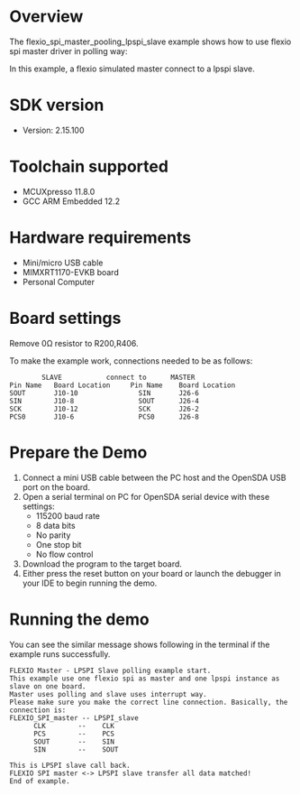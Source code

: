 Overview
========
The flexio_spi_master_pooling_lpspi_slave example shows how to use flexio spi master driver in polling way:

In this example, a flexio simulated master connect to a lpspi slave.

SDK version
===========
- Version: 2.15.100

Toolchain supported
===================
- MCUXpresso  11.8.0
- GCC ARM Embedded  12.2

Hardware requirements
=====================
- Mini/micro USB cable
- MIMXRT1170-EVKB board
- Personal Computer

Board settings
==============
Remove 0Ω resistor to R200,R406.

To make the example work, connections needed to be as follows:
~~~~~~~~~~~~~~~~~~~~~~~~~~~~~~~~~~~~~~~~~~~~~~~~~~~~~~
        SLAVE           connect to      MASTER
Pin Name   Board Location     Pin Name    Board Location
SOUT       J10-10               SIN       J26-6
SIN        J10-8                SOUT      J26-4
SCK        J10-12               SCK       J26-2
PCS0       J10-6                PCS0      J26-8
~~~~~~~~~~~~~~~~~~~~~~~~~~~~~~~~~~~~~~~~~~~~~~~~~~~~~~

Prepare the Demo
================
1. Connect a mini USB cable between the PC host and the OpenSDA USB port on the board.
2. Open a serial terminal on PC for OpenSDA serial device with these settings:
    - 115200 baud rate
    - 8 data bits
    - No parity
    - One stop bit
    - No flow control
3. Download the program to the target board.
4. Either press the reset button on your board or launch the debugger in your IDE to begin running
   the demo.

Running the demo
================
You can see the similar message shows following in the terminal if the example runs successfully.

~~~~~~~~~~~~~~~~~~~~~~~~~~~~
FLEXIO Master - LPSPI Slave polling example start.
This example use one flexio spi as master and one lpspi instance as slave on one board.
Master uses polling and slave uses interrupt way.
Please make sure you make the correct line connection. Basically, the connection is:
FLEXIO_SPI_master -- LPSPI_slave
      CLK        --    CLK
      PCS        --    PCS
      SOUT       --    SIN
      SIN        --    SOUT

This is LPSPI slave call back.
FLEXIO SPI master <-> LPSPI slave transfer all data matched!
End of example.
~~~~~~~~~~~~~~~~~~~~~~~~~~~~

